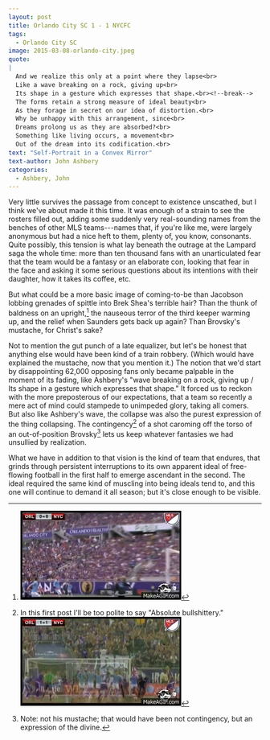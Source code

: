```yaml
---
layout: post
title: Orlando City SC 1 - 1 NYCFC
tags: 
  - Orlando City SC
image: 2015-03-08-orlando-city.jpeg
quote: 
|
  And we realize this only at a point where they lapse<br>
  Like a wave breaking on a rock, giving up<br>
  Its shape in a gesture which expresses that shape.<br><!--break-->
  The forms retain a strong measure of ideal beauty<br>
  As they forage in secret on our idea of distortion.<br>
  Why be unhappy with this arrangement, since<br>
  Dreams prolong us as they are absorbed?<br>
  Something like living occurs, a movement<br>
  Out of the dream into its codification.<br>
text: "Self-Portrait in a Convex Mirror"
text-author: John Ashbery
categories:
  - Ashbery, John
---
```


Very little survives the passage from concept to existence unscathed, but I think we've  about made it this time. It was enough of a strain to see the rosters filled out, adding some suddenly very real-sounding names from the benches of other MLS teams---names that, if you're like me, were largely anonymous but had a nice heft to them, plenty of, you know, consonants. Quite possibly, this tension is what lay beneath the outrage at the Lampard saga the whole time: more than ten thousand fans with an unarticulated fear that the team would be a fantasy or an elaborate con, looking that fear in the face and asking it some serious questions about its intentions with their daughter, how it takes its coffee, etc.

But what could be a more basic image of coming-to-be than Jacobson lobbing grenades of spittle into Brek Shea's terrible hair? <!--break-->Than the thunk of baldness on an upright,[^a] the nauseous terror of the third keeper warming up, and the relief when Saunders gets back up again? Than Brovsky's mustache, for Christ's sake? 

Not to mention the gut punch of a late equalizer, but let's be honest that anything else would have been kind of a train robbery. (Which would have explained the mustache, now that you mention it.) The notion that we'd start by disappointing 62,000 opposing fans only became palpable in the moment of its fading, like Ashbery's "wave breaking on a rock, giving up / Its shape in a gesture which expresses that shape." It forced us to reckon with the more preposterous of our expectations, that a team so recently a mere act of mind could stampede to unimpeded glory, taking all comers. But also like Ashbery's wave, the collapse was also the purest expression of the thing collapsing. The contingency[^1] of a shot caroming off the torso of an out-of-position Brovsky[^2] lets us keep whatever fantasies we had unsullied by realization. 

What we have in addition to that vision is the kind of team that endures, that grinds through persistent interruptions to its own apparent ideal of free-flowing football in the first half to emerge ascendant in the second. The ideal required the same kind of muscling into being ideals tend to, and this one will continue to demand it all season; but it's close enough to be visible. 

[^a]: ![](/images/2015-03-08-ouch.gif)

[^1]: In this first post I'll be too polite to say "Absolute bullshittery." <br> ![](/images/2015-03-08-contingency.gif)

[^2]: Note: not his mustache; that would have been not contingency, but an expression of the divine.
